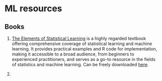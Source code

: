 # ML resources

## Books

1. [The Elements of Statistical Learning](https://doi.org/10.1007/978-0-387-84858-7) is a highly regarded textbook offering comprehensive coverage of statistical learning and machine learning. It provides practical examples and R code for implementation, making it accessible to a broad audience, from beginners to experienced practitioners, and serves as a go-to resource in the fields of statistics and machine learning. Can be freely downloaded [here](https://hastie.su.domains/Papers/ESLII.pdf).

2. 